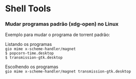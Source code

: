 # Shell Tools

### Mudar programas padrão (xdg-open) no Linux
Exemplo para mudar o programa de torrent padrão: <br>

Listando os programas <br>
``` gio mime x-scheme-handler/magnet ``` <br>
``` $ popcorn-time.desktop ``` <br>
``` $ transmission-gtk.desktop ``` <br>

Escolhendo os programas <br>
``` gio mime x-scheme-handler/magnet transmission-gtk.desktop ```
